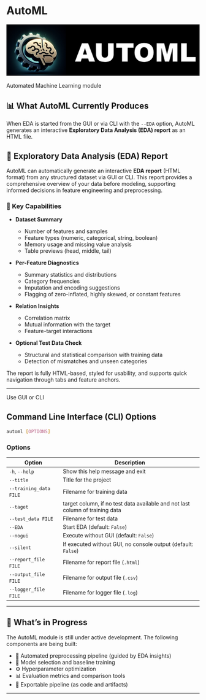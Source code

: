 # AutoML
![automl icon](data/icons/automl_icon_big.jpg?raw=true "AutoML icon")

Automated Machine Learning module


## 📊 What AutoML Currently Produces

When EDA is started from the GUI or via CLI with the `--EDA` option, AutoML generates an interactive **Exploratory Data Analysis (EDA) report** as an HTML file.

## 🧠 Exploratory Data Analysis (EDA) Report

AutoML can automatically generate an interactive **EDA report** (HTML format) from any structured dataset via GUI or CLI. This report provides a comprehensive overview of your data before modeling, supporting informed decisions in feature engineering and preprocessing.

### 🧩 Key Capabilities

- **Dataset Summary**
  - Number of features and samples
  - Feature types (numeric, categorical, string, boolean)
  - Memory usage and missing value analysis
  - Table previews (head, middle, tail)

- **Per-Feature Diagnostics**
  - Summary statistics and distributions
  - Category frequencies
  - Imputation and encoding suggestions
  - Flagging of zero-inflated, highly skewed, or constant features

- **Relation Insights**
  - Correlation matrix
  - Mutual information with the target
  - Feature-target interactions

- **Optional Test Data Check**
  - Structural and statistical comparison with training data
  - Detection of mismatches and unseen categories

The report is fully HTML-based, styled for usability, and supports quick navigation through tabs and feature anchors.


---


Use GUI or CLI

## Command Line Interface (CLI) Options

```bash
automl [OPTIONS]
````

### Options

| Option                 | Description                                                   |
| ---------------------- | ------------------------------------------------------------- |
| `-h`, `--help`         | Show this help message and exit                               |
| `--title`              | Title for the project                                         |
| `--training_data FILE` | Filename for training data                                    |
| `--taget`              | target column, if no test data available and not last column of training data  |
| `--test_data FILE`     | Filename for test data                                        |
| `--EDA`                | Start EDA (default: `False`)                                  |
| `--nogui`              | Execute without GUI (default: `False`)                        |
| `--silent`             | If executed without GUI, no console output (default: `False`) |
| `--report_file FILE`   | Filename for report file (`.html`)                            |
| `--output_file FILE`   | Filename for output file (`.csv`)                             |
| `--logger_file FILE`   | Filename for logger file (`.log`)                             |

---

## 🚧 What’s in Progress

The AutoML module is still under active development. The following components are being built:

* 🔧 Automated preprocessing pipeline (guided by EDA insights)
* 🧠 Model selection and baseline training
* ⚙️ Hyperparameter optimization
* 📊 Evaluation metrics and comparison tools
* 💾 Exportable pipeline (as code and artifacts)



---

```